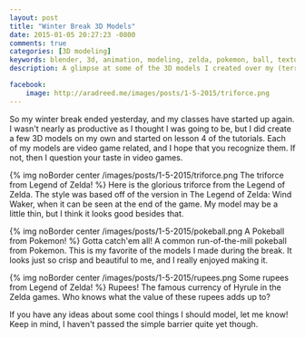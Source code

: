 ```yaml
---
layout: post
title: "Winter Break 3D Models"
date: 2015-01-05 20:27:23 -0800
comments: true
categories: [3D modeling]
keywords: blender, 3d, animation, modeling, zelda, pokemon, ball, textured, rupees, pokeball, triforce, nintendo
description: A glimpse at some of the 3D models I created over my (terribly short) winter break

facebook:
    image: http://aradreed.me/images/posts/1-5-2015/triforce.png
---
```


So my winter break ended yesterday, and my classes have started up again. I wasn't nearly as productive as I thought I was going to be, but I did create a few 3D models on my own and started on lesson 4 of the tutorials. Each of my models are video game related, and I hope that you recognize them. If not, then I question your taste in video games. <!-- more -->

{% img noBorder center /images/posts/1-5-2015/triforce.png  The triforce from Legend of Zelda! %}
Here is the glorious triforce from the Legend of Zelda. The style was based off of the version in The Legend of Zelda: Wind Waker, when it can be seen at the end of the game. My model may be a little thin, but I think it looks good besides that. 

{% img noBorder center /images/posts/1-5-2015/pokeball.png  A Pokeball from Pokemon! %}
Gotta catch'em all! A common run-of-the-mill pokeball from Pokemon. This is my favorite of the models I made during the break. It looks just so crisp and beautiful to me, and I really enjoyed making it. 

{% img noBorder center /images/posts/1-5-2015/rupees.png  Some rupees from Legend of Zelda! %}
Rupees! The famous currency of Hyrule in the Zelda games. Who knows what the value of these rupees adds up to?

If you have any ideas about some cool things I should model, let me know! Keep in mind, I haven't passed the simple barrier quite yet though. 